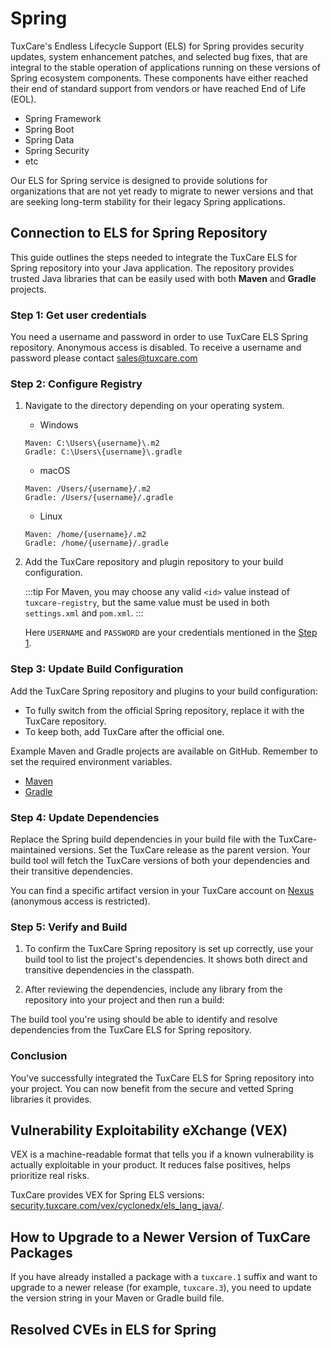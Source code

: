 # Spring

TuxCare's Endless Lifecycle Support (ELS) for Spring provides security updates, system enhancement patches, and selected bug fixes, that are integral to the stable operation of applications running on these versions of Spring ecosystem components. These components have either reached their end of standard support from vendors or have reached End of Life (EOL).

* Spring Framework
* Spring Boot
* Spring Data
* Spring Security
* etc

Our ELS for Spring service is designed to provide solutions for organizations that are not yet ready to migrate to newer versions and that are seeking long-term stability for their legacy Spring applications.

## Connection to ELS for Spring Repository

This guide outlines the steps needed to integrate the TuxCare ELS for Spring repository into your Java application. The repository provides trusted Java libraries that can be easily used with both **Maven** and **Gradle** projects.

### Step 1: Get user credentials

You need a username and password in order to use TuxCare ELS Spring repository. Anonymous access is disabled. To receive a username and password please contact [sales@tuxcare.com](mailto:sales@tuxcare.com)

### Step 2: Configure Registry
 
1. Navigate to the directory depending on your operating system.
   * Windows
   ```text
   Maven: C:\Users\{username}\.m2
   Gradle: C:\Users\{username}\.gradle
   ```
   * macOS
   ```text
   Maven: /Users/{username}/.m2
   Gradle: /Users/{username}/.gradle
   ```
   * Linux
   ```text
   Maven: /home/{username}/.m2
   Gradle: /home/{username}/.gradle
   ```

2. Add the TuxCare repository and plugin repository to your build configuration.

   :::tip
   For Maven, you may choose any valid `<id>` value instead of `tuxcare-registry`, but the same value must be used in both `settings.xml` and `pom.xml`.
   :::

   <CodeTabs :tabs="[
     { title: 'Maven (settings.xml)', content: mavencreds },
     { title: 'Gradle (gradle.properties)', content: gradlecreds }
   ]" />

   Here `USERNAME` and `PASSWORD` are your credentials mentioned in the [Step 1](#step-1-get-user-credentials).

### Step 3: Update Build Configuration

Add the TuxCare Spring repository and plugins to your build configuration:

<CodeTabs :tabs="[
  { title: 'Maven (pom.xml)', content: mavenrepo },
  { title: 'Gradle (build.gradle)', content: gradlerepo }
]" />

* To fully switch from the official Spring repository, replace it with the TuxCare repository.
* To keep both, add TuxCare after the official one.

Example Maven and Gradle projects are available on GitHub. Remember to set the required environment variables.
* [Maven](https://github.com/cloudlinux/securechain-java/blob/main/examples/maven)
* [Gradle](https://github.com/cloudlinux/securechain-java/blob/main/examples/gradle)

### Step 4: Update Dependencies

Replace the Spring build dependencies in your build file with the TuxCare-maintained versions. Set the TuxCare release as the parent version. Your build tool will fetch the TuxCare versions of both your dependencies and their transitive dependencies.

<CodeTabs :tabs="[
  { title: 'Maven (pom.xml)', content: mavendeps },
  { title: 'Gradle (build.gradle)', content: gradledeps }
]" />

You can find a specific artifact version in your TuxCare account on [Nexus](https://nexus.repo.tuxcare.com/repository/els_spring/) (anonymous access is restricted).

### Step 5: Verify and Build

1. To confirm the TuxCare Spring repository is set up correctly, use your build tool to list the project's dependencies. It shows both direct and transitive dependencies in the classpath.

   <CodeTabs :tabs="[
     { title: 'Maven', content: `mvn dependency:tree -Dverbose` },
     { title: 'Gradle', content: `./gradlew dependencies --configuration runtimeClasspath` }
   ]" />

2. After reviewing the dependencies, include any library from the repository into your project and then run a build:

   <CodeTabs :tabs="[
    { title: 'Maven', content: `mvn clean install` },
    { title: 'Gradle', content: `./gradlew build` }
   ]" />

The build tool you're using should be able to identify and resolve dependencies from the TuxCare ELS for Spring repository.

### Conclusion

You've successfully integrated the TuxCare ELS for Spring repository into your project. You can now benefit from the secure and vetted Spring libraries it provides.

## Vulnerability Exploitability eXchange (VEX)

VEX is a machine-readable format that tells you if a known vulnerability is actually exploitable in your product. It reduces false positives, helps prioritize real risks.

TuxCare provides VEX for Spring ELS versions: [security.tuxcare.com/vex/cyclonedx/els_lang_java/](https://security.tuxcare.com/vex/cyclonedx/els_lang_java/).

## How to Upgrade to a Newer Version of TuxCare Packages

If you have already installed a package with a `tuxcare.1` suffix and want to upgrade to a newer release (for example, `tuxcare.3`), you need to update the version string in your Maven or Gradle build file.

## Resolved CVEs in ELS for Spring

<ClientOnly>
  <ResolvedCveTable project="spring-els" />
</ClientOnly>


<!-- data for spring instructions used in code blocks -->

<script setup>
const mavencreds =
`<?xml version="1.0" encoding="UTF-8"?>
<settings xmlns="http://maven.apache.org/SETTINGS/1.1.0">
    <servers>
        <server>
          <id>tuxcare-registry</id>
          <username>USERNAME</username>
          <password>PASSWORD</password>
        </server>
    </servers>
</settings>`

const gradlecreds =
`tuxcare_registry_url=https://nexus.repo.tuxcare.com/repository/els_spring/
tuxcare_registry_user=USERNAME
tuxcare_registry_password=PASSWORD`

const mavenrepo =
`<repositories>
    <repository>
        <id>tuxcare-registry</id>
        <url>https://nexus.repo.tuxcare.com/repository/els_spring/</url>
    </repository>
</repositories>

<pluginRepositories>
  <pluginRepository>
    <id>tuxcare-registry</id>
    <url>https://nexus.repo.tuxcare.com/repository/els_spring/</url>
  </pluginRepository>
</pluginRepositories>`

const gradlerepo =
`repositories {
    maven {
      url = uri(providers.gradleProperty("tuxcare_registry_url").get())
      credentials {
        username = providers.gradleProperty("tuxcare_registry_user").get()
        password = providers.gradleProperty("tuxcare_registry_password").get()
      }
      authentication {
        basic(BasicAuthentication)
      }
    }
    mavenCentral()
}

pluginManagement {
    repositories {
    //...
    maven {
      url = uri(providers.gradleProperty("tuxcare_registry_url").get())
      credentials {
        username = providers.gradleProperty("tuxcare_registry_user").get()
        password = providers.gradleProperty("tuxcare_registry_password").get()
      }
      authentication {
        basic(BasicAuthentication)
      }
    }
    mavenCentral()
    //...
    }
}`

const mavendeps =
`<parent>
  <groupId>org.springframework.boot</groupId>
  <artifactId>spring-boot-starter-parent</artifactId>
  <version>2.7.18-tuxcare.8</version>
</parent>

<dependencies>
  <dependency>
    <groupId>org.springframework.boot</groupId>
    <artifactId>spring-boot-starter-web</artifactId>
  </dependency>
  <dependency>
    <groupId>org.springframework.boot</groupId>
    <artifactId>spring-boot-starter-test</artifactId>
    <scope>test</scope>
  </dependency>
</dependencies>`

const mavendeps2 =
`<dependencyManagement>
  <dependencies>
    <dependency>
      <groupId>org.springframework.boot</groupId>
      <artifactId>spring-boot-starter-parent</artifactId>
      <version>2.7.18-tuxcare.8</version>
      <type>pom</type>
      <scope>import</scope>
    </dependency>
  </dependencies>
</dependencyManagement>

<dependencies>
  <dependency>
    <groupId>org.springframework.boot</groupId>
    <artifactId>spring-boot-starter-web</artifactId>
  </dependency>
  <dependency>
    <groupId>org.springframework.boot</groupId>
    <artifactId>spring-boot-starter-test</artifactId>
    <scope>test</scope>
  </dependency>
</dependencies>`

const gradledeps =
`plugins {
  id 'java'
  id 'org.springframework.boot' version '2.7.18-tuxcare.8'
  id 'io.spring.dependency-management' version '1.0.15.RELEASE'
}

dependencies {
  implementation "org.springframework.boot:spring-boot-starter-web"
  implementation "org.springframework.boot:spring-boot-starter-security"
  implementation "org.springframework.boot:spring-boot-starter-validation"
}`

const gradledeps2 =
`plugins {
    id 'java'
    id 'io.spring.dependency-management' version '1.0.15.RELEASE'
}

dependencyManagement {
    imports {
        mavenBom 'org.springframework.boot:spring-boot-dependencies:2.7.18.tuxcare.8'
    }
}

dependencies {
    implementation "org.springframework.boot:spring-boot-starter-web"
    implementation "org.springframework.boot:spring-boot-starter-security"
    implementation "org.springframework.boot:spring-boot-starter-validation"
}`
</script>
